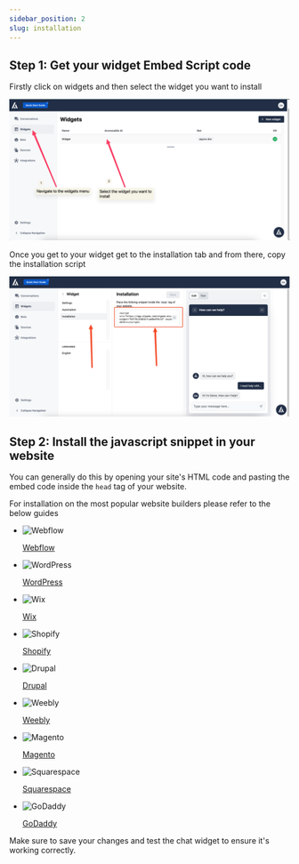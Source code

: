 ```yaml
---
sidebar_position: 2
slug: installation
---
```


## Step 1: Get your widget Embed Script code

Firstly click on widgets and then select the widget you want to install

![Widget](./images/Untitled1.png)

Once you get to your widget get to the installation tab and from there, copy the installation script

![Widget](./images/Untitled2.png)

## Step 2: Install the javascript snippet in your website

You can generally do this by opening your site's HTML code and pasting the embed code inside the `head` tag of your website.

For installation on the most popular website builders please refer to the below guides

<ul>
<li style={{
    display: "flex",
    alignItems: "center",
    justifyContent: "flex-start",
    padding: "0.5rem",
    border: "1px solid #ccc",
    borderRadius: "5px",
    marginBottom: "1rem"
}}>
<img src={require('./images/webflow/icon.png').default} alt="Webflow"style={{objectFit: "cover", width: 50, height: 50, marginRight: 20, borderRadius: 30}} />

[Webflow](/docs/widgets/websites-builder/Webflow)

</li>

<li style={{
    display: "flex",
    alignItems: "center",
    justifyContent: "flex-start",
    padding: "0.5rem",
    border: "1px solid #ccc",
    borderRadius: "5px",
    marginBottom: "1rem"
}}>
<img src={require('./images/wordpress/icon.png').default} alt="WordPress"style={{objectFit: "cover", width: 50, height: 50, marginRight: 20, borderRadius: 30}} />

[WordPress](/docs/widgets/websites-builder/WordPress)

</li>

<li style={{
    display: "flex",
    alignItems: "center",
    justifyContent: "flex-start",
    padding: "0.5rem",
    border: "1px solid #ccc",
    borderRadius: "5px",
    marginBottom: "1rem"
}}>
<img src={require('./images/wix/icon.png').default} alt="Wix" style={{objectFit: "cover", width: 50, height: 50, marginRight: 20, borderRadius: 30}} />

[Wix](/docs/widgets/websites-builder/Wix)

</li>

<li style={{
    display: "flex",
    alignItems: "center",
    justifyContent: "flex-start",
    padding: "0.5rem",
    border: "1px solid #ccc",
    borderRadius: "5px",
    marginBottom: "1rem"
}}>
<img src={require('./images/shopify/icon.png').default} alt="Shopify"style={{objectFit: "cover", width: 50, height: 50, marginRight: 20, borderRadius: 30}} />

[Shopify](/docs/widgets/websites-builder/Shopify)

</li>

<li style={{
    display: "flex",
    alignItems: "center",
    justifyContent: "flex-start",
    padding: "0.5rem",
    border: "1px solid #ccc",
    borderRadius: "5px",
    marginBottom: "1rem"
}}>
<img src={require('./images/drupal/icon.png').default} alt="Drupal"style={{objectFit: "cover", width: 50, height: 50, marginRight: 20, borderRadius: 30}} />

[Drupal](/docs/widgets/websites-builder/Drupal)

</li>

<li style={{
    display: "flex",
    alignItems: "center",
    justifyContent: "flex-start",
    padding: "0.5rem",
    border: "1px solid #ccc",
    borderRadius: "5px",
    marginBottom: "1rem"
}}>
<img src={require('./images/weebly/icon.png').default} alt="Weebly"style={{objectFit: "cover", width: 50, height: 50, marginRight: 20, borderRadius: 30}} />

[Weebly](/docs/widgets/websites-builder/Weebly)

</li>

<li style={{
    display: "flex",
    alignItems: "center",
    justifyContent: "flex-start",
    padding: "0.5rem",
    border: "1px solid #ccc",
    borderRadius: "5px",
    marginBottom: "1rem"
}}>
<img src={require('./images/magento/icon.png').default} alt="Magento"style={{objectFit: "cover", width: 50, height: 50, marginRight: 20, borderRadius: 30}} />

[Magento](/docs/widgets/websites-builder/Magento)

</li>

<li style={{
    display: "flex",
    alignItems: "center",
    justifyContent: "flex-start",
    padding: "0.5rem",
    border: "1px solid #ccc",
    borderRadius: "5px",
    marginBottom: "1rem"
}}>
<img src={require('./images/squarespace/icon.png').default} alt="Squarespace"style={{objectFit: "cover", width: 50, height: 50, marginRight: 20, borderRadius: 30}} />

[Squarespace](/docs/widgets/websites-builder/Squarespace)

</li>

<li style={{
    display: "flex",
    alignItems: "center",
    justifyContent: "flex-start",
    padding: "0.5rem",
    border: "1px solid #ccc",
    borderRadius: "5px",
    marginBottom: "1rem"
}}>
<img src={require('./images/godaddy/icon.png').default} alt="GoDaddy"style={{objectFit: "cover", width: 50, height: 50, marginRight: 20, borderRadius: 30}} />

[GoDaddy](/docs/widgets/websites-builder/GoDaddy)

</li>
</ul>

<!-- [Wix](/)

[Shopify](/)

[Drupal](/)

[Weebly](/)

[Magento](/)

[Squarespace](/)

[GoDaddy](/) -->

Make sure to save your changes and test the chat widget to ensure it's working correctly.
